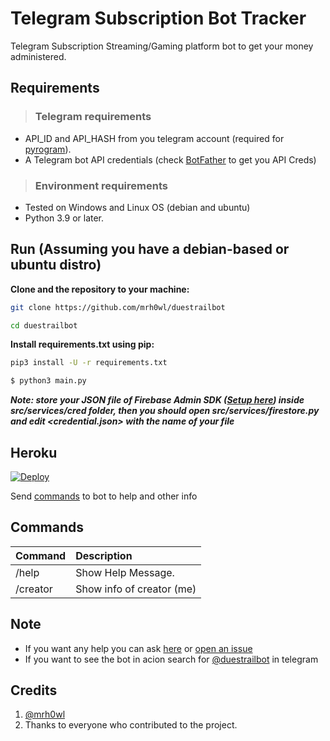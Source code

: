 # Telegram Subscription Bot Tracker

Telegram Subscription Streaming/Gaming platform bot to get your money administered.

## Requirements

> ### Telegram requirements

- API_ID and API_HASH from you telegram account (required for [pyrogram](https://docs.pyrogram.org/intro/quickstart)).
- A Telegram bot API credentials (check [BotFather](https://t.me/BotFather) to get you API Creds)

> ### Environment requirements

- Tested on Windows and Linux OS (debian and ubuntu)
- Python 3.9 or later.

## Run (Assuming you have a debian-based or ubuntu distro)

**Clone and the repository to your machine:**

```sh
git clone https://github.com/mrh0wl/duestrailbot
```

```sh
cd duestrailbot
```

**Install requirements.txt using pip:**

```sh
pip3 install -U -r requirements.txt
```

```sh
$ python3 main.py
```

**_Note: store your JSON file of Firebase Admin SDK ([Setup here](https://firebase.google.com/docs/admin/setup#initialize-sdk)) inside src/services/cred folder, then you should open src/services/firestore.py and edit <credential.json> with the name of your file_**

## Heroku

[![Deploy](https://www.herokucdn.com/deploy/button.svg)](https://heroku.com/deploy?template=https://github.com/mrh0wl/duestrailbot/tree/master)

Send [commands](https://github.com/mrh0wl/duestrailbot/blob/master/README.md#commands) to bot to help and other info

## Commands

| Command  | Description               |
| :------- | :------------------------ |
| /help    | Show Help Message.        |
| /creator | Show info of creator (me) |

## Note

- If you want any help you can ask [here](https://t.me/mrh0wl) or [open an issue](https://github.com/mrh0wl/duestrailbot/issues/new)
- If you want to see the bot in acion search for [@duestrailbot](https://t.me/duestrailbot) in telegram

## Credits

1. [@mrh0wl](https://github.com/mrh0wl)
2. Thanks to everyone who contributed to the project.
